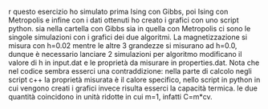 r questo esercizio ho simulato prima Ising con Gibbs, poi Ising con Metropolis e infine con i dati ottenuti ho creato i grafici con uno script python. sia nella cartella con Gibbs sia in quella con Metropolis ci sono le singole simulazioni con i grafici dei due algoritmi. La magnetizzazione si misura con h=0.02 mentre le altre 3 grandezze si misurano ad h=0.0, dunque è necessario lanciare 2 simulazioni per algoritmo modificano il valore di h in input.dat e le proprietà da misurare in properties.dat. Nota che nel codice sembra esserci una contraddizione: nella parte di calcolo negli script c++ la proprietà misurata è il calore specifico, nello script in python in cui vengono creati i grafici invece risulta esserci la capacità termica. le due quantità coincidono in unità ridotte in cui m=1, infatti C=m*cv.
